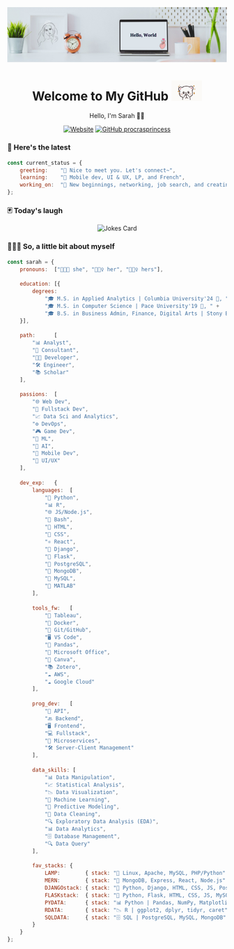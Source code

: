 <!-- Banner -->
<img src="./img/banner.png">
<!-- Introduction -->
<h1 align='center'> Welcome to My GitHub <img src="./img/tenor.gif" width="70"></h1>
<p align="center">Hello, I'm Sarah 👋🏼</p>

<!-- Badges -->
<div align="center">

[![Website](https://img.shields.io/website?url=https%3A%2F%2Fwww.linkedin.com%2Fin%2Fsarahxiaoweilin%2F&up_message=%2B%20connect&up_color=white&down_message=connect&down_color=white&logo=LinkedIn&logoColor=blue&label=LinkedIn&labelColor=white&color=blue)](https://www.linkedin.com/in/sarahxiaoweilin/) [![GitHub procrasprincess](https://img.shields.io/github/followers/procrasprincess?label=follow&style=social)](https://github.com/procrasprincess)

</div>

### 🚀 Here's the latest
<!-- <img align='right' src="./img/profile.jpg" width="250"> -->

<div>

```javascript
const current_status = {
    greeting:    "💬 Nice to meet you. Let's connect~",
    learning:    "🌱 Mobile dev, UI & UX, LP, and French",
    working_on:  "🔭 New beginnings, networking, job search, and creating",
};
```
</div>

### 🃏 Today's laugh

<div align="center">

![Jokes Card](https://readme-jokes.vercel.app/api)
</div>

### 👩🏼‍💼 So, a little bit about myself

<div>
    
```javascript
const sarah = {    
    pronouns:  ["👩🏼‍💻 she", "🧝🏼‍♀️ her", "🧜🏼‍♀️ hers"],

    education: [{ 
        degrees: 
            "🎓 M.S. in Applied Analytics | Columbia University'24 🦁, " + 
            "🎓 M.S. in Computer Science | Pace University'19 🐶, " + 
            "🎓 B.S. in Business Admin, Finance, Digital Arts | Stony Brook'17 🐺"
    }],
    
    path:      [
        "📊 Analyst", 
        "💼 Consultant",
        "👩‍💻 Developer",
        "🛠️ Engineer",
        "📚 Scholar"
    ],
   
    passions:  [
        "🌐 Web Dev",
        "🔧 Fullstack Dev",
        "📈 Data Sci and Analytics",
        "⚙️ DevOps",
        "🎮 Game Dev",                
        "🤖 ML",
        "🧠 AI",
        "📱 Mobile Dev",
        "🎨 UI/UX"
    ],

    dev_exp:   {
        languages:  [
            "🐍 Python", 
            "📊 R", 
            "🌐 JS/Node.js", 
            "🐚 Bash", 
            "📄 HTML", 
            "🎨 CSS", 
            "⚛️ React", 
            "🦄 Django", 
            "🍰 Flask", 
            "🐘 PostgreSQL", 
            "🍃 MongoDB", 
            "🐬 MySQL", 
            "📐 MATLAB"
        ],

        tools_fw:   [
            "🔧 Tableau", 
            "🐋 Docker", 
            "🐙 Git/GitHub", 
            "🖥️ VS Code", 
            "🐼 Pandas",
            "💼 Microsoft Office", 
            "🎨 Canva", 
            "📚 Zotero", 
            "☁️ AWS", 
            "☁️ Google Cloud"
        ],

        prog_dev:   [
            "🔌 API",
            "🔙 Backend",             
            "🖥️ Frontend",
            "💻 Fullstack", 
            "🔗 Microservices",
            "🛠️ Server-Client Management"
        ],

        data_skills: [
            "📊 Data Manipulation", 
            "📈 Statistical Analysis", 
            "📉 Data Visualization", 
            "🤖 Machine Learning", 
            "🔮 Predictive Modeling", 
            "🧹 Data Cleaning", 
            "🔍 Exploratory Data Analysis (EDA)", 
            "📊 Data Analytics",
            "🗄️ Database Management",
            "🔍 Data Query"
        ],

        fav_stacks: {
            LAMP:        { stack: "🐧 Linux, Apache, MySQL, PHP/Python" },
            MERN:        { stack: "🌿 MongoDB, Express, React, Node.js" },
            DJANGOstack: { stack: "🦄 Python, Django, HTML, CSS, JS, PostgreSQL" },
            FLASKstack:  { stack: "🍰 Python, Flask, HTML, CSS, JS, MySQL" },
            PYDATA:      { stack: "📊 Python | Pandas, NumPy, Matplotlib, Seaborn, Sklearn" },
            RDATA:       { stack: "📉 R | ggplot2, dplyr, tidyr, caret" },
            SQLDATA:     { stack: "🗄️ SQL | PostgreSQL, MySQL, MongoDB" }
        }
    }
};
```
</div>

<!-- ### &#x1f4c8; GitHub Stats
<p align="center">
<a href="https://github.com/procrasprincess">
  <img align="center" style="margin:0.5rem" src="https://github-readme-stats.vercel.app/api?username=procrasprincess&show_icons=true&line_height=27&count_private=true&title_color=c9afcc&text_color=c9afcc&icon_color=4AB097&bg_color=f2f2f2" alt="Sarah's GitHub Stats" />
</a>
</p> -->
